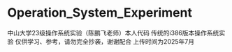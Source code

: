 # Operation_System_Experiment
中山大学23级操作系统实验（陈鹏飞老师）本人代码
传统的i386版本操作系统实验
仅供学习、参考，请勿完全抄袭，谢谢配合
上传时间为2025年7月
